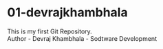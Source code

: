 # 01-devrajkhambhala
This is my first Git Repository.
<br>
Author - Devraj Khambhala - Sodtware Development
